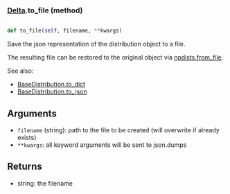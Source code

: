 ### [Delta](Delta.md).to_file (method)


```py

def to_file(self, filename, **kwargs)

```



Save the json representation of the distribution object to a file.

The resulting file can be restored to the original object
via [npdists.from_file](npdists.from_file.md).

See also:

* [BaseDistribution.to_dict](BaseDistribution.to_dict.md)
* [BaseDistribution.to_json](BaseDistribution.to_json.md)

Arguments
----------
* `filename` (string): path to the file to be created (will overwrite
    if already exists)
* `**kwargs`: all keyword arguments will be sent to json.dumps

Returns
--------
* string: the filename

